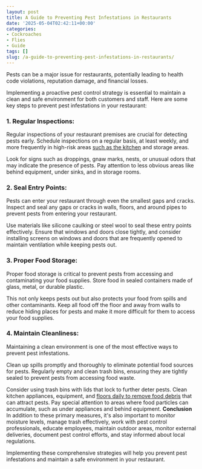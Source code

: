 ```yaml
---
layout: post
title: A Guide to Preventing Pest Infestations in Restaurants
date: '2025-05-04T02:42:11+00:00'
categories:
- Cockroaches
- Flies
- Guide
tags: []
slug: /a-guide-to-preventing-pest-infestations-in-restaurants/
---
```


Pests can be a major issue for restaurants, potentially leading to health code violations, reputation damage, and financial losses.

Implementing a proactive pest control strategy is essential to maintain a clean and safe environment for both customers and staff. Here are some key steps to prevent pest infestations in your restaurant:
### **1. Regular Inspections:**
Regular inspections of your restaurant premises are crucial for detecting pests early. Schedule inspections on a regular basis, at least weekly, and more frequently in high-risk areas
[such as the kitchen](https://pestpolicy.com/what-are-small-brown-insects-in-my-kitchen/)
and storage areas.

Look for signs such as droppings, gnaw marks, nests, or unusual odors that may indicate the presence of pests. Pay attention to less obvious areas like behind equipment, under sinks, and in storage rooms.
### **2. Seal Entry Points:**
Pests can enter your restaurant through even the smallest gaps and cracks. Inspect and seal any gaps or cracks in walls, floors, and around pipes to prevent pests from entering your restaurant.

Use materials like silicone caulking or steel wool to seal these entry points effectively. Ensure that windows and doors close tightly, and consider installing screens on windows and doors that are frequently opened to maintain ventilation while keeping pests out.
### **3. Proper Food Storage:**
Proper food storage is critical to prevent pests from accessing and contaminating your food supplies. Store food in sealed containers made of glass, metal, or durable plastic.

This not only keeps pests out but also protects your food from spills and other contaminants. Keep all food off the floor and away from walls to reduce hiding places for pests and make it more difficult for them to access your food supplies.
### **4. Maintain Cleanliness:**
Maintaining a clean environment is one of the most effective ways to prevent pest infestations.

Clean up spills promptly and thoroughly to eliminate potential food sources for pests. Regularly empty and clean trash bins, ensuring they are tightly sealed to prevent pests from accessing food waste.

Consider using trash bins with lids that lock to further deter pests. Clean kitchen appliances, equipment, and
[floors daily to remove food debris](https://pestpolicy.com/best-cordless-stick-vacuums/)
that can attract pests. Pay special attention to areas where food particles can accumulate, such as under appliances and behind equipment.
**Conclusion**
In addition to these primary measures, it's also important to monitor moisture levels, manage trash effectively, work with pest control professionals, educate employees, maintain outdoor areas, monitor external deliveries, document pest control efforts, and stay informed about local regulations.

Implementing these comprehensive strategies will help you prevent pest infestations and maintain a safe environment in your restaurant.
